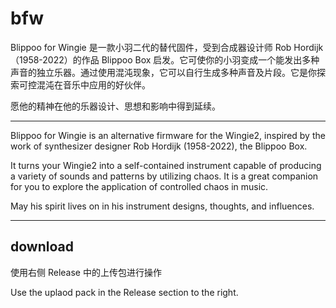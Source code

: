 # bfw
Blippoo for Wingie 是一款小羽二代的替代固件，受到合成器设计师 Rob Hordijk（1958-2022）的作品 Blippoo Box 启发。它可使你的小羽变成一个能发出多种声音的独立乐器。通过使用混沌现象，它可以自行生成多种声音及片段。它是你探索可控混沌在音乐中应用的好伙伴。

愿他的精神在他的乐器设计、思想和影响中得到延续。

---

Blippoo for Wingie is an alternative firmware for the Wingie2, inspired by the work of synthesizer designer Rob Hordijk (1958-2022), the Blippoo Box. 

It turns your Wingie2 into a self-contained instrument capable of producing a variety of sounds and patterns by utilizing chaos. It is a great companion for you to explore the application of controlled chaos in music.

May his spirit lives on in his instrument designs, thoughts, and influences.

---
## download

使用右侧 Release 中的上传包进行操作

Use the uplaod pack in the Release section to the right.
